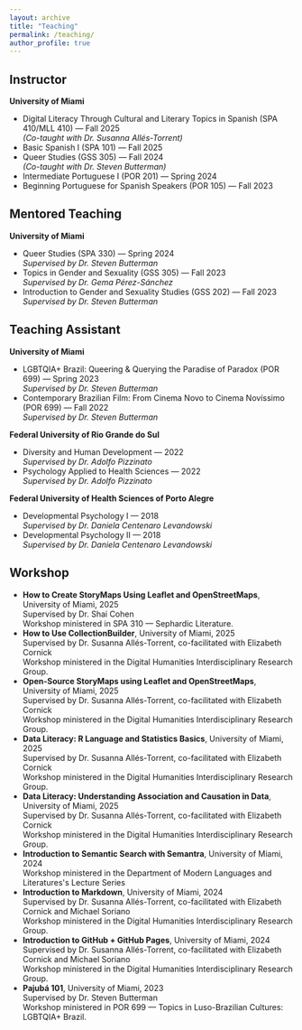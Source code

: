 ```yaml
---
layout: archive
title: "Teaching"
permalink: /teaching/
author_profile: true
---
```



## Instructor

**University of Miami**

- Digital Literacy Through Cultural and Literary Topics in Spanish (SPA 410/MLL 410) — Fall 2025  
  *(Co-taught with Dr. Susanna Allés-Torrent)*
- Basic Spanish I (SPA 101) — Fall 2025
- Queer Studies (GSS 305) — Fall 2024  
  *(Co-taught with Dr. Steven Butterman)*
- Intermediate Portuguese I (POR 201) — Spring 2024
- Beginning Portuguese for Spanish Speakers (POR 105) — Fall 2023

## Mentored Teaching

**University of Miami**

- Queer Studies (SPA 330) — Spring 2024  
  *Supervised by Dr. Steven Butterman*
- Topics in Gender and Sexuality (GSS 305) — Fall 2023  
  *Supervised by Dr. Gema Pérez-Sánchez*
- Introduction to Gender and Sexuality Studies (GSS 202) — Fall 2023  
  *Supervised by Dr. Steven Butterman*

## Teaching Assistant

**University of Miami**

- LGBTQIA+ Brazil: Queering & Querying the Paradise of Paradox (POR 699) — Spring 2023  
  *Supervised by Dr. Steven Butterman*
- Contemporary Brazilian Film: From Cinema Novo to Cinema Novíssimo (POR 699) — Fall 2022  
  *Supervised by Dr. Steven Butterman*

**Federal University of Rio Grande do Sul**

- Diversity and Human Development — 2022  
  *Supervised by Dr. Adolfo Pizzinato*
- Psychology Applied to Health Sciences — 2022  
  *Supervised by Dr. Adolfo Pizzinato*

**Federal University of Health Sciences of Porto Alegre**

- Developmental Psychology I — 2018  
  *Supervised by Dr. Daniela Centenaro Levandowski*
- Developmental Psychology II — 2018  
  *Supervised by Dr. Daniela Centenaro Levandowski*

## Workshop

- **How to Create StoryMaps Using Leaflet and OpenStreetMaps**, University of Miami, 2025  
  Supervised by Dr. Shai Cohen  
  Workshop ministered in SPA 310 — Sephardic Literature.
- **How to Use CollectionBuilder**, University of Miami, 2025  
  Supervised by Dr. Susanna Allés-Torrent, co-facilitated with Elizabeth Cornick  
  Workshop ministered in the Digital Humanities Interdisciplinary Research Group.
- **Open-Source StoryMaps using Leaflet and OpenStreetMaps**, University of Miami, 2025  
  Supervised by Dr. Susanna Allés-Torrent, co-facilitated with Elizabeth Cornick  
  Workshop ministered in the Digital Humanities Interdisciplinary Research Group.
- **Data Literacy: R Language and Statistics Basics**, University of Miami, 2025  
  Supervised by Dr. Susanna Allés-Torrent, co-facilitated with Elizabeth Cornick  
  Workshop ministered in the Digital Humanities Interdisciplinary Research Group.
- **Data Literacy: Understanding Association and Causation in Data**, University of Miami, 2025  
  Supervised by Dr. Susanna Allés-Torrent, co-facilitated with Elizabeth Cornick  
  Workshop ministered in the Digital Humanities Interdisciplinary Research Group.
- **Introduction to Semantic Search with Semantra**, University of Miami, 2024  
  Workshop ministered in the Department of Modern Languages and Literatures's Lecture Series
- **Introduction to Markdown**, University of Miami, 2024  
  Supervised by Dr. Susanna Allés-Torrent, co-facilitated with Elizabeth Cornick and Michael Soriano  
  Workshop ministered in the Digital Humanities Interdisciplinary Research Group.
- **Introduction to GitHub + GitHub Pages**, University of Miami, 2024  
  Supervised by Dr. Susanna Allés-Torrent, co-facilitated with Elizabeth Cornick and Michael Soriano  
  Workshop ministered in the Digital Humanities Interdisciplinary Research Group.
- **Pajubá 101**, University of Miami, 2023  
  Supervised by Dr. Steven Butterman  
  Workshop ministered in POR 699 — Topics in Luso-Brazilian Cultures: LGBTQIA+ Brazil.
